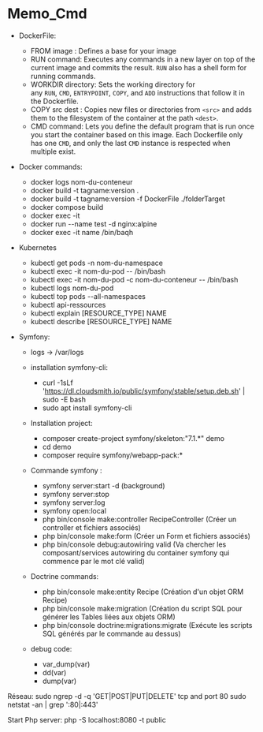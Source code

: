 # Memo_Cmd


- DockerFile:
	- FROM image : Defines a base for your image
	- RUN command:  Executes any commands in a new layer on top of the current image and commits the result. `RUN` also has a shell form for running commands.
	- WORKDIR directory:  Sets the working directory for any `RUN`, `CMD`, `ENTRYPOINT`, `COPY`, and `ADD` instructions that follow it in the Dockerfile.
	- COPY src dest : Copies new files or directories from `<src>` and adds them to the filesystem of the container at the path `<dest>`.
	- CMD command: Lets you define the default program that is run once you start the container based on this image. Each Dockerfile only has one `CMD`, and only the last `CMD` instance is respected when multiple exist.

- Docker commands: 
	- docker logs nom-du-conteneur
	- docker build -t tagname:version .
	- docker build -t tagname:version -f DockerFile ./folderTarget
	- docker compose build
	- docker exec -it 
	- docker run --name test -d nginx:alpine
	- docker exec -it  name /bin/baqh
- Kubernetes
	- kubectl get pods -n nom-du-namespace
	- kubectl exec -it nom-du-pod -- /bin/bash
	- kubectl exec -it nom-du-pod -c nom-du-conteneur -- /bin/bash
	- kubectl logs nom-du-pod
	- kubectl top pods --all-namespaces
	- kubectl api-ressources
	- kubectl explain [RESOURCE_TYPE]  NAME
	-  kubectl describe [RESOURCE_TYPE] NAME
- Symfony:
	- logs -> /var/logs
	- installation symfony-cli:
		- curl -1sLf 'https://dl.cloudsmith.io/public/symfony/stable/setup.deb.sh' | sudo -E bash
		- sudo apt install symfony-cli

	- Installation project:
		- composer create-project symfony/skeleton:"7.1.*" demo
		- cd demo
		- composer require symfony/webapp-pack:*
		
	- Commande symfony :
		- symfony server:start -d (background)
		- symfony server:stop
		- symfony server:log
		- symfony open:local
		- php bin/console make:controller RecipeController (Créer un controller et fichiers associés)
		- php bin/console make:form (Créer un Form et fichiers associés)
		- php bin/console debug:autowiring valid (Va chercher les composant/services autowiring du container symfony qui commence par le mot clé valid)
	- Doctrine commands:
		- php bin/console make:entity Recipe (Création d'un objet ORM Recipe)
		- php bin/console make:migration (Création du script SQL pour générer les Tables liées aux objets ORM)
		- php bin/console doctrine:migrations:migrate (Exécute les scripts SQL générés par le commande au dessus)
	- debug code:
		- var_dump(var)
		- dd(var)
		- dump(var)
			

Réseau: 
sudo ngrep -d <interface> -q 'GET|POST|PUT|DELETE' tcp and port 80
sudo netstat -an | grep ':80\|:443'

Start Php server:
php -S localhost:8080 -t public
